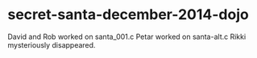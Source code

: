 secret-santa-december-2014-dojo
===============================

David and Rob worked on santa_001.c
Petar worked on santa-alt.c
Rikki mysteriously disappeared.